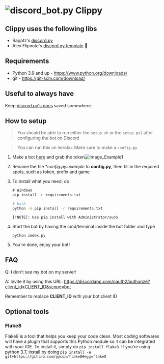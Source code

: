 # ![discord_bot.py](https://cdn.discordapp.com/avatars/735515807915704361/824383ea8800e4126a94a4e0c19cc363.png?size=40) Clippy

## Clippy uses the following libs

- Rapptz's [discord.py](https://github.com/Rapptz/discord.py)
- Alex Flipnote's [discord.py template](https://github.com/AlexFlipnote/discord_bot.py) 🍺

## Requirements

- Python 3.6 and up - <https://www.python.org/downloads/>
- git - <https://git-scm.com/download/>

## Useful to always have

Keep [discord.py's docs](https://discordpy.readthedocs.io/en/latest/) saved somewhere.

## How to setup

> You should be able to run either the `setup.sh` or the `setup.ps1` after configuring the bot on Discord

> You can run this on heroku. Make sure to make a `config.py`

1. Make a bot [here](https://discordapp.com/developers/applications/me) and grab the token![Image_Example1](https://i.alexflipnote.dev/f9668b.png)

2. Rename the file **config.py.example* to **config.py**, then fill in the required spots, such as token, prefix and game

3. To install what you need, do 
    ```ps
    # Windows
    pip install -r requirements.txt
    ```
    ```bash
    # bash
    python -m pip install -r requirements.txt
    ```
    `[!NOTE]: Use pip install with Administrator/sudo`


4. Start the bot by having the cmd/terminal inside the bot folder and type 

    `python index.py`

5. You're done, enjoy your bot!

## FAQ

Q: I don't see my bot on my server!

A: Invite it by using this URL: <https://discordapp.com/oauth2/authorize?client_id=CLIENT_ID&scope=bot>

Remember to replace **CLIENT_ID** with your bot client ID
## Optional tools

### Flake8

Flake8 is a tool that helps you keep your code clean. Most coding softwares will have a plugin that supports this Python module so it can be integrated with your IDE. To install it, simply do `pip install flake8`. If you're using python 3.7, install by doing `pip install -e git+https://gitlab.com/pycqa/flake8#egg=flake8`

